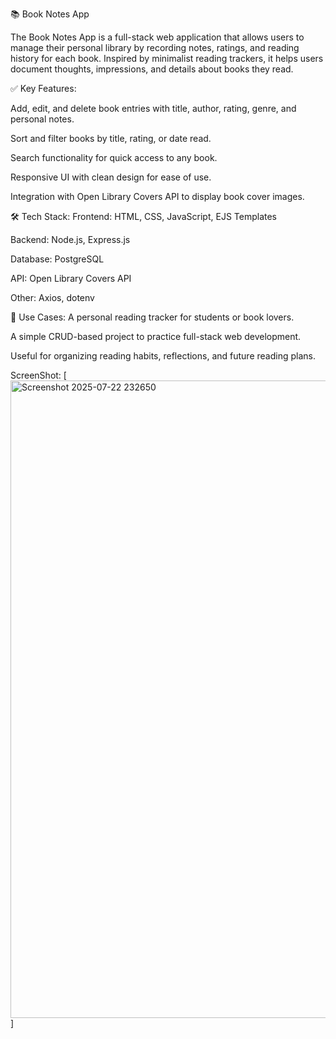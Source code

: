 📚 Book Notes App
 
  The Book Notes App is a full-stack web application that allows users to manage their personal library by recording notes, ratings, and reading history for each book. Inspired by minimalist reading trackers, it helps users document thoughts, impressions, and details about books they read.

✅ Key Features:
 
  Add, edit, and delete book entries with title, author, rating, genre, and personal notes.

  Sort and filter books by title, rating, or date read.

  Search functionality for quick access to any book.

  Responsive UI with clean design for ease of use.

  Integration with Open Library Covers API to display book cover images.



🛠️ Tech Stack:
   Frontend: HTML, CSS, JavaScript, EJS Templates

  Backend: Node.js, Express.js

  Database: PostgreSQL

  API: Open Library Covers API

  Other: Axios, dotenv

📌 Use Cases:
  A personal reading tracker for students or book lovers.

  A simple CRUD-based project to practice full-stack web development.

 Useful for organizing reading habits, reflections, and future reading plans.

  ScreenShot:
  [<img width="1920" height="1020" alt="Screenshot 2025-07-22 232650" src="https://github.com/user-attachments/assets/1aa28609-ffd7-4196-83a8-10d452100300"/>]

  
